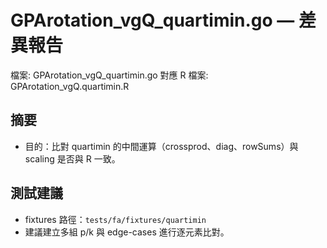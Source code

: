 # GPArotation_vgQ_quartimin.go — 差異報告

檔案: GPArotation_vgQ_quartimin.go
對應 R 檔案: GPArotation_vgQ.quartimin.R

## 摘要

- 目的：比對 quartimin 的中間運算（crossprod、diag、rowSums）與 scaling 是否與 R 一致。

## 測試建議

- fixtures 路徑：`tests/fa/fixtures/quartimin`
- 建議建立多組 p/k 與 edge-cases 進行逐元素比對。
